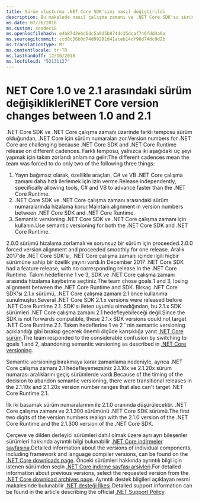 ```yaml
---
title: Sürüm oluşturma .NET Core SDK'sını nasıl değiştirildi
description: Bu makalede nasıl çalışma zamanı ve .NET Core SDK'sı sürüm v2.1 zaman çerçevesinde değiştirilmiş açıklanır.
ms.date: 07/26/2018
ms.custom: seodec18
ms.openlocfilehash: e4b87d2ebd6dc5a0d5b874dc35dcaf746fdd4a0a
ms.sourcegitcommit: ccd8c36b0d74d99291d41aceb14cf98d74dc9d2b
ms.translationtype: MT
ms.contentlocale: tr-TR
ms.lasthandoff: 12/10/2018
ms.locfileid: "53131137"
---
```

# <a name="net-core-version-changes-between-10-and-21"></a><span data-ttu-id="af679-103">NET Core 1.0 ve 2.1 arasındaki sürüm değişiklikleri</span><span class="sxs-lookup"><span data-stu-id="af679-103">NET Core version changes between 1.0 and 2.1</span></span>

<span data-ttu-id="af679-104">.NET Core SDK ve .NET Core çalışma zamanı üzerinde farklı temposu sürüm olduğundan, .NET Core için sürüm numaraları zor.</span><span class="sxs-lookup"><span data-stu-id="af679-104">Version numbers for .NET Core are challenging because .NET Core SDK and .NET Core Runtime release on different cadences.</span></span> <span data-ttu-id="af679-105">Farklı temposu, yalnızca iki aşağıdaki üç şeyi yapmak için takım zorlandı anlamına gelir:</span><span class="sxs-lookup"><span data-stu-id="af679-105">The different cadences mean the team was forced to do only two of the following three things:</span></span>

1. <span data-ttu-id="af679-106">Yayın bağımsız olarak, özellikle araçları, C# ve VB .NET Core çalışma zamanı daha hızlı ilerlemek için izin verme.</span><span class="sxs-lookup"><span data-stu-id="af679-106">Release independently, specifically allowing tools, C# and VB to advance faster than the .NET Core Runtime.</span></span>
2. <span data-ttu-id="af679-107">.NET Core SDK ve .NET Core çalışma zamanı arasındaki sürüm numaralarında hizalama korur.</span><span class="sxs-lookup"><span data-stu-id="af679-107">Maintain alignment in version numbers between .NET Core SDK and .NET Core Runtime.</span></span>
3. <span data-ttu-id="af679-108">Semantic versioning .NET Core SDK ve .NET Core çalışma zamanı için kullanın.</span><span class="sxs-lookup"><span data-stu-id="af679-108">Use semantic versioning for both the .NET Core SDK and .NET Core Runtime.</span></span>

<span data-ttu-id="af679-109">2.0.0 sürümü hizalama zorlamalı ve sorunsuz bir sürüm için proceeded.</span><span class="sxs-lookup"><span data-stu-id="af679-109">2.0.0 forced version alignment and proceeded smoothly for one release.</span></span> <span data-ttu-id="af679-110">Aralık 2017'de .NET Core SDK'sı, .NET Core çalışma zamanı içinde ilgili hiçbir sürümüne sahip bir özellik yayını vardı.</span><span class="sxs-lookup"><span data-stu-id="af679-110">In December 2017 .NET Core SDK had a feature release, with no corresponding release in the .NET Core Runtime.</span></span> <span data-ttu-id="af679-111">Takım hedeflerine 1 ve 3, SDK ve .NET Core çalışma zamanı arasında hizalama kaybetme seçtiniz.</span><span class="sxs-lookup"><span data-stu-id="af679-111">The team chose goals 1 and 3, losing alignment between the .NET Core Runtime and SDK.</span></span> <span data-ttu-id="af679-112">Birkaç .NET Core SDK'sı 2.1.x sürümü, .NET Core çalışma zamanı 2.1 önce kullanıma sunulmuştur.</span><span class="sxs-lookup"><span data-stu-id="af679-112">Several .NET Core SDK 2.1.x versions were released before .NET Core Runtime 2.1.</span></span> <span data-ttu-id="af679-113">SDK'sı ileten uyumlu olmadığından, bu 2.1.x SDK sürümleri .NET Core çalışma zamanı 2.1 hedefleyebileceği değil.</span><span class="sxs-lookup"><span data-stu-id="af679-113">Since the SDK is not forwards compatible, these 2.1.x SDK versions could not target .NET Core Runtime 2.1.</span></span> <span data-ttu-id="af679-114">Takım hedeflerine 1 ve 2 ' nin semantic versioning açıklandığı gibi bırakıp geçerek önemli ölçüde karışıklığa yanıt [.NET Core sürüm](index.md#versioning-details).</span><span class="sxs-lookup"><span data-stu-id="af679-114">The team responded to the considerable confusion by switching to goals 1 and 2, abandoning semantic versioning as described in [.NET Core versioning](index.md#versioning-details).</span></span>

<span data-ttu-id="af679-115">Semantic versioning bırakmaya karar zamanlama nedeniyle, ayrıca .NET Core çalışma zamanı 2.1 hedefleyemezsiniz 2.1.10x ve 2.1.20x sürüm numarası aralıklarını geçiş sürümlerde vardı.</span><span class="sxs-lookup"><span data-stu-id="af679-115">Because of the timing of the decision to abandon semantic versioning, there were transitional releases in the 2.1.10x and 2.1.20x version number ranges that also can't target .NET Core Runtime 2.1.</span></span>

<span data-ttu-id="af679-116">İlk iki basamak sürüm numaralarının ile 2.1.0 oranında düşürülecektir. .NET Core çalışma zamanı ve 2.1.300 sürümünü .NET Core SDK sürümü.</span><span class="sxs-lookup"><span data-stu-id="af679-116">The first two digits of the version numbers realign with the 2.1.0 version of the .NET Core Runtime and the 2.1.300 version of the .NET Core SDK.</span></span>

<span data-ttu-id="af679-117">Çerçeve ve dilden derleyici sürümleri dahil olmak üzere ayrı ayrı bileşenler sürümleri hakkında ayrıntılı bilgi bulunabilir [.NET Core indirmeler sayfasına](https://www.microsoft.com/net/download/dotnet-core/current).</span><span class="sxs-lookup"><span data-stu-id="af679-117">Detailed information about the versions of individual components, including framework and language compiler versions, can be found on the [.NET Core downloads page](https://www.microsoft.com/net/download/dotnet-core/current).</span></span> <span data-ttu-id="af679-118">Önceki sürümleri hakkında ayrıntılı bilgi için istenen sürümden seçin [.NET Core indirme sayfası arşivleri](https://www.microsoft.com/net/download/archives).</span><span class="sxs-lookup"><span data-stu-id="af679-118">For detailed information about previous versions, select the requested version from the [.NET Core download archives page](https://www.microsoft.com/net/download/archives).</span></span> <span data-ttu-id="af679-119">Ayrıntılı destek bilgileri açıklayan resmi makalesinde bulunabilir [.NET desteği İlkesi](https://www.microsoft.com/net/Support/Policy).</span><span class="sxs-lookup"><span data-stu-id="af679-119">Detailed support information can be found in the article describing the official [.NET Support Policy](https://www.microsoft.com/net/Support/Policy).</span></span>
